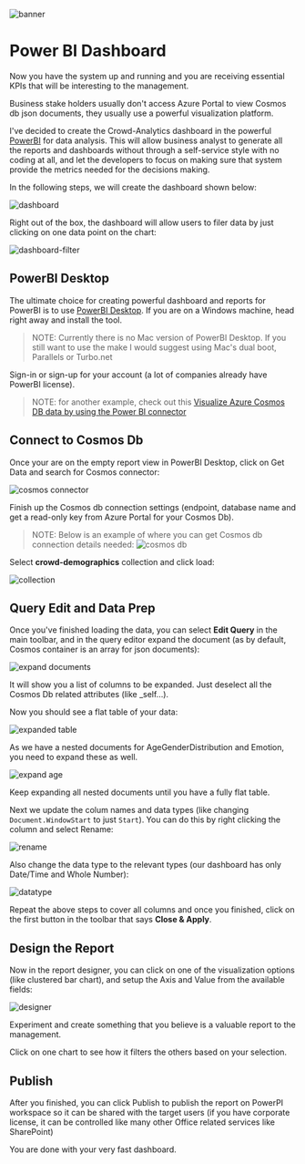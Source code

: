 ![banner](assets/banner.png)

# Power BI Dashboard

Now you have the system up and running and you are receiving essential KPIs that will be interesting to the management.

Business stake holders usually don't access Azure Portal to view Cosmos db json documents, they usually use a powerful visualization platform.

I've decided to create the Crowd-Analytics dashboard in the powerful [PowerBI](https://powerbi.microsoft.com/en-us/) for data analysis. This will allow business analyst to generate all the reports and dashboards without through a self-service style with no coding at all, and let the developers to focus on making sure that system provide the metrics needed for the decisions making.

In the following steps, we will create the dashboard shown below:

![dashboard](assets/dashboard-view.png)

Right out of the box, the dashboard will allow users to filer data by just clicking on one data point on the chart:

![dashboard-filter](assets/dashboard-filter.png)

## PowerBI Desktop

The ultimate choice for creating powerful dashboard and reports for PowerBI is to use [PowerBI Desktop](https://powerbi.microsoft.com/en-us/desktop/). If you are on a Windows machine, head right away and install the tool.

>NOTE: Currently there is no Mac version of PowerBI Desktop. If you still want to use the make I would suggest using Mac's dual boot, Parallels or Turbo.net

Sign-in or sign-up for your account (a lot of companies already have PowerBI license).

>NOTE: for another example, check out this [Visualize Azure Cosmos DB data by using the Power BI connector](https://docs.microsoft.com/en-us/azure/cosmos-db/powerbi-visualize)

## Connect to Cosmos Db

Once your are on the empty report view in PowerBI Desktop, click on Get Data and search for Cosmos connector:

![cosmos connector](assets/bi-data.png)

Finish up the Cosmos db connection settings (endpoint, database name and get a read-only key from Azure Portal for your Cosmos Db).

>NOTE: Below is an example of where you can get Cosmos db connection details needed:
![cosmos db](assets/cosmos-keys.png)

Select **crowd-demographics** collection and click load:

![collection](assets/bi-collection.png)

## Query Edit and Data Prep

Once you've finished loading the data, you can select **Edit Query** in the main toolbar, and in the query editor expand the document (as by default, Cosmos container is an array for json documents):

![expand documents](assets/bi-expand-docs.png)

It will show you a list of columns to be expanded. Just deselect all the Cosmos Db related attributes (like _self...).

Now you should see a flat table of your data:

![expanded table](assets/bi-expand-table.png)

As we have a nested documents for AgeGenderDistribution and Emotion, you need to expand these as well.

![expand age](assets/bi-expand-age.png)

Keep expanding all nested documents until you have a fully flat table.

Next we update the colum names and data types (like changing ```Document.WindowStart``` to just ```Start```). You can do this by right clicking the column and select Rename:

![rename](assets/bi-edit-rename.png)

Also change the data type to the relevant types (our dashboard has only Date/Time and Whole Number):

![datatype](assets/bi-datatype.png)

Repeat the above steps to cover all columns and once you finished, click on the first button in the toolbar that says **Close & Apply**.

## Design the Report

Now in the report designer, you can click on one of the visualization options (like clustered bar chart), and setup the Axis and Value from the available fields:

![designer](assets/designer.png)

Experiment and create something that you believe is a valuable report to the management.

Click on one chart to see how it filters the others based on your selection.

## Publish

After you finished, you can click Publish to publish the report on PowerPI workspace so it can be shared with the target users (if you have corporate license, it can be controlled like many other Office related services like SharePoint)

You are done with your very fast dashboard.
